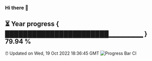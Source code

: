 ### Hi there 👋
⏳ Year progress { ███████████████████████▁▁▁▁▁▁▁ } 79.94 %
---
⏰ Updated on Wed, 19 Oct 2022 18:36:45 GMT
![Progress Bar CI](https://github.com/liununu/liununu/workflows/Progress%20Bar%20CI/badge.svg)
